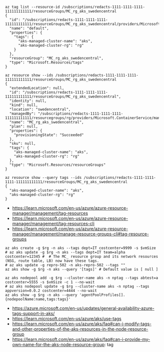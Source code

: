 ```
az tag list --resource-id /subscriptions/redacts-1111-1111-1111-111111111111/resourceGroups/MC_rg_aks_swedencentral
{
  "id": "/subscriptions/redacts-1111-1111-1111-111111111111/resourceGroups/MC_rg_aks_swedencentral/providers/Microsoft.Resources/tags/default",
  "name": "default",
  "properties": {
    "tags": {
      "aks-managed-cluster-name": "aks",
      "aks-managed-cluster-rg": "rg"
    }
  },
  "resourceGroup": "MC_rg_aks_swedencentral",
  "type": "Microsoft.Resources/tags"
}

az resource show --ids /subscriptions/redacts-1111-1111-1111-111111111111/resourceGroups/MC_rg_aks_swedencentral
{
  "extendedLocation": null,
  "id": "/subscriptions/redacts-1111-1111-1111-111111111111/resourceGroups/MC_rg_aks_swedencentral",
  "identity": null,
  "kind": null,
  "location": "swedencentral",
  "managedBy": "/subscriptions/redacts-1111-1111-1111-111111111111/resourcegroups/rg/providers/Microsoft.ContainerService/managedClusters/aks",
  "name": "MC_rg_aks_swedencentral",
  "plan": null,
  "properties": {
    "provisioningState": "Succeeded"
  },
  "sku": null,
  "tags": {
    "aks-managed-cluster-name": "aks",
    "aks-managed-cluster-rg": "rg"
  },
  "type": "Microsoft.Resources/resourceGroups"
}
 
az resource show --query tags --ids /subscriptions/redacts-1111-1111-1111-111111111111/resourceGroups/MC_rg_aks_swedencentral
{
  "aks-managed-cluster-name": "aks",
  "aks-managed-cluster-rg": "rg"
}
```

- https://learn.microsoft.com/en-us/azure/azure-resource-manager/management/tag-resources
- https://learn.microsoft.com/en-us/azure/azure-resource-manager/management/tag-resources-cli
- https://learn.microsoft.com/en-us/azure/azure-resource-manager/management/manage-resource-groups-cli#tag-resource-groups

```
az aks create -g $rg -n aks --tags dept=IT costcenter=9999 -s $vmSize
# az aks update -g $rg -n aks --tags dept=IT team=alpha costcenter=12345 #  # The MC_ resource group and its network resources (NSG, route table, LB) now have these tags.
# az aks update -g repro-502 -n aks-repro-502 --tags ""
az aks show -g $rg -n aks --query '[tags]' # Default value is [ null ]

az aks nodepool add -g $rg --cluster-name aks -n nptag --tags abtest=a costcenter=5555 -s $vmSize -c 1 --no-wait
# az aks nodepool update -g $rg --cluster-name aks -n nptag --tags appversion=0.0.2 costcenter=4444 --no-wait
az aks show -g $rg -n aks --query 'agentPoolProfiles[].{nodepoolName:name,tags:tags}'
```

- https://azure.microsoft.com/en-us/updates/general-availability-azure-tags-support-in-aks/
- https://learn.microsoft.com/en-us/azure/aks/use-tags
- https://learn.microsoft.com/en-us/azure/aks/faq#can-i-modify-tags-and-other-properties-of-the-aks-resources-in-the-node-resource-group
- https://learn.microsoft.com/en-us/azure/aks/faq#can-i-provide-my-own-name-for-the-aks-node-resource-group: tag
